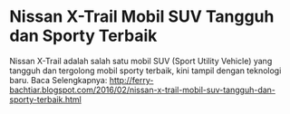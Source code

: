 # Nissan X-Trail Mobil SUV Tangguh dan Sporty Terbaik
Nissan X-Trail adalah salah satu mobil SUV (Sport Utility Vehicle) yang tangguh dan tergolong mobil sporty terbaik, kini tampil dengan teknologi baru.
Baca Selengkapnya: http://ferry-bachtiar.blogspot.com/2016/02/nissan-x-trail-mobil-suv-tangguh-dan-sporty-terbaik.html
